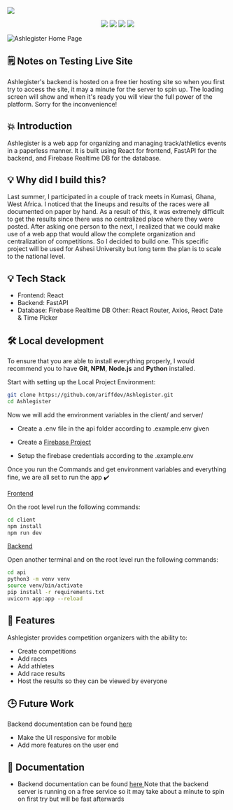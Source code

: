 
![](https://socialify.git.ci/ariffdev/Ashlegister/image?description=1&descriptionEditable=Athletics%20Management%20System&language=1&name=1&owner=1&theme=Light)



<p align="center">
<img src="https://img.shields.io/badge/Author-ariffdev-blue" />
<img src="https://img.shields.io/badge/Athletics Management System-maroon" />
<img src="https://img.shields.io/badge/React-blue" />
<img src="https://img.shields.io/badge/FastAPI-green" />
</p>

![Ashlegister Home Page](https://github.com/ariffdev/Ashlegister/assets/58955721/101f379e-19f3-46e2-bf8a-99c24dfb4ba5)


## 🗒️ Notes on Testing Live Site

Ashlegister's backend is hosted on a free tier hosting site so when you first try to access the site, it may a minute for the server to spin up. The loading screen will show and when it's ready you will view the full power of the platform. Sorry for the inconvenience!

## 💥 Introduction

Ashlegister is a web app for organizing and managing track/athletics events in a paperless manner. It is built using React for frontend, FastAPI for the backend, and Firebase Realtime DB  for the database.


## 💡 Why did I build this?

Last summer, I participated in a couple of track meets in Kumasi, Ghana, West Africa. I noticed that the lineups and results of the races were all documented on paper by hand. As a result of this, it was extremely difficult to get the results since there was no centralized place where they were posted. After asking one person to the next, I realized that we could make use of a web app that would allow the complete organization and centralization of competitions. So I decided to build one. This specific project will be used for Ashesi University but long term the plan is to scale to the national level.

## 💡 Tech Stack
- Frontend: React
- Backend: FastAPI
- Database: Firebase Realtime DB
Other: React Router, Axios, React Date & Time Picker
  

## 🛠️ Local development

To ensure that you are able to install everything properly, I would recommend you to have <b>Git</b>, <b>NPM</b>, <b>Node.js</b> and <b>Python</b> installed.


Start with setting up the Local Project Environment:

```sh
git clone https://github.com/ariffdev/Ashlegister.git
cd Ashlegister
```


Now we will add the environment variables in the client/ and server/

 - Create a .env file in the api folder according to .example.env given

 - Create a <a href="">Firebase Project</a>

 - Setup the firebase credentials according to the .example.env

Once you run the Commands and get environment variables and everything fine, we are all set to run the app ✔️

<ins> Frontend </ins>

On the root level run the following commands:

```sh
cd client
npm install
npm run dev
```



<ins> Backend </ins>

Open another terminal and on the root level run the following commands:

```sh
cd api
python3 -m venv venv
source venv/bin/activate
pip install -r requirements.txt
uvicorn app:app --reload
```

## 🥁 Features
Ashlegister provides competition organizers with the ability to:

-  Create competitions
- Add races
- Add athletes
- Add race results
- Host the results so they can be viewed by everyone

## 🕒 Future Work
Backend documentation can be found <a href="https://ashlegister.onrender.com"> here </a>
- Make the UI responsive for mobile
- Add more features on the user end



## 📃 Documentation
- Backend documentation can be found <a href="https://ashlegister.onrender"> here </a>
Note that the backend server is running on a free service so it may take about a minute to spin on first try but will be fast afterwards
